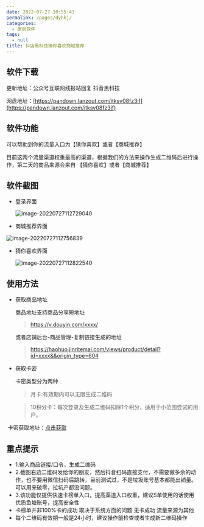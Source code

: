 ```yaml
---
date: 2022-07-27 10:55:43
permalink: /pages/dyhkj/
categories: 
  - 原创软件
tags: 
  - null
title: 抖店黑科技猜你喜欢商城推荐
---
```


## 软件下载

更新地址：公众号互联网线报站回复 抖音黑科技

网盘地址：[https://pandown.lanzout.com/itksv08fz3if](https://pandown.lanzout.com/itksv08fz3if)

## 软件功能

可以帮助到你的流量入口为【猜你喜欢】或者【商城推荐】

目前这两个流量渠道权重最高的渠道，根据我们的方法来操作生成二维码后进行操作，第二天的商品来源会来自 【猜你喜欢】或者【商城推荐】

## 软件截图

- 登录界面

  ![image-20220727112729040](https://cdn.staticaly.com/gh/xiaoh2018/imgurl@master/picgo/202207271127583.png)

- 商城推荐界面

![image-20220727112756839](https://cdn.staticaly.com/gh/xiaoh2018/imgurl@master/picgo/202207271127396.png)

- 猜你喜欢界面

  ![image-20220727112822540](https://cdn.staticaly.com/gh/xiaoh2018/imgurl@master/picgo/202207271128992.png)

## 使用方法

- 获取商品地址

  商品地址支持商品分享短地址

  > https://v.douyin.com/xxxx/

  或者店铺后台-商品管理-复制链接生成的地址

  > https://haohuo.jinritemai.com/views/product/detail?id=xxxx&&origin_type=604



- 获取卡密

  卡密类型分为两种

  > 月卡:有效期内可以无限生成二维码

  > 10积分卡：每次登录及生成二维码扣除1个积分，适用于小范围尝试的用户。

​    卡密获取地址：[点击获取](http://ucloud.goho.co/?cid=4)

## 重点提示

- 1.输入商品链接/口令，生成二维码
- 2.截图右边二维码发给你的朋友，然后抖音扫码直接支付，不需要做多余的动作，也不要用微信扫码后跳转，目前测试过，不是垃圾账号基本都能出销量。可以用来破零，拉坑产都没问题。
- 3.该功能仅提供快速卡榜单入口，提高渠道入口权重，建议S单使用的话使用优质鱼塘账号，提高安全性
- 卡榜单并非100%卡的成功 取决于系统方面的问题 无卡成功 流量来源为其他
- 每个二维码有效期一般是24小时，建议操作前检查或者生成新二维码操作
